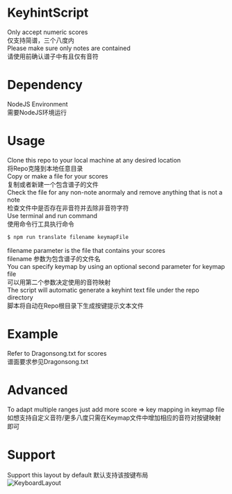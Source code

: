# KeyhintScript
Only accept numeric scores  
仅支持简谱，三个八度内  
Please make sure only notes are contained   
请使用前确认谱子中有且仅有音符  
# Dependency  
NodeJS Environment  
需要NodeJS环境运行  
# Usage  
Clone this repo to your local machine at any desired location  
将Repo克隆到本地任意目录  
Copy or make a file for your scores  
复制或者新建一个包含谱子的文件  
Check the file for any non-note anormaly and remove anything that is not a note  
检查文件中是否存在非音符并去除非音符字符  
Use terminal and run command  
使用命令行工具执行命令  
```bash
$ npm run translate filename keymapFile
```
filename parameter is the file that contains your scores  
filename 参数为包含谱子的文件名  
You can specify keymap by using an optional second parameter for keymap file  
可以用第二个参数决定使用的音符映射  
The script will automatic generate a keyhint text file under the repo directory  
脚本将自动在Repo根目录下生成按键提示文本文件  

# Example  
Refer to Dragonsong.txt for scores  
谱面要求参见Dragonsong.txt  

# Advanced  
To adapt multiple ranges just add more score => key mapping in keymap file  
如想支持自定义音符/更多八度只需在Keymap文件中增加相应的音符对按键映射即可  

# Support
Support this layout by default
默认支持该按键布局  
![KeyboardLayout](https://i.ibb.co/TwVP2ZT/layout.jpg)
